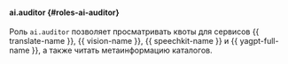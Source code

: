 #### ai.auditor {#roles-ai-auditor}

Роль `ai.auditor` позволяет просматривать квоты для сервисов {{ translate-name }}, {{ vision-name }}, {{ speechkit-name }} и {{ yagpt-full-name }}, а также читать метаинформацию каталогов.